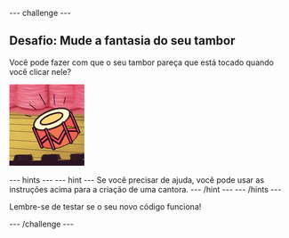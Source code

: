 --- challenge ---

## Desafio: Mude a fantasia do seu tambor

Você pode fazer com que o seu tambor pareça que está tocado quando você clicar nele?

![screenshot](images/band-drum-final.png)

--- hints --- --- hint --- Se você precisar de ajuda, você pode usar as instruções acima para a criação de uma cantora. --- /hint --- --- /hints ---

Lembre-se de testar se o seu novo código funciona!

--- /challenge ---